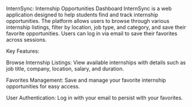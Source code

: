 InternSync: Internship Opportunities Dashboard
InternSync is a web application designed to help students find and track internship opportunities. The platform allows users to browse through various internship listings, filter by location, job type, and category, and save their favorite opportunities. Users can log in via email to save their favorites across sessions.

Key Features:

Browse Internship Listings: View available internships with details such as job title, company, location, salary, and duration.

Favorites Management: Save and manage your favorite internship opportunities for easy access.

User Authentication: Log in with your email to persist with your favorites.
